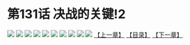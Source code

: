 # 第131话 决战的关键!2
![](https://s1.baozimh.com/scomic/sanyanxiaotianlu-samanhua/0/130-tgqp/1.jpg)
![](https://s1.baozimh.com/scomic/sanyanxiaotianlu-samanhua/0/130-tgqp/2.jpg)
![](https://s1.baozimh.com/scomic/sanyanxiaotianlu-samanhua/0/130-tgqp/3.jpg)
![](https://s1.baozimh.com/scomic/sanyanxiaotianlu-samanhua/0/130-tgqp/4.jpg)
![](https://s1.baozimh.com/scomic/sanyanxiaotianlu-samanhua/0/130-tgqp/5.jpg)
![](https://s1.baozimh.com/scomic/sanyanxiaotianlu-samanhua/0/130-tgqp/6.jpg)
![](https://s1.baozimh.com/scomic/sanyanxiaotianlu-samanhua/0/130-tgqp/7.jpg)
![](https://s1.baozimh.com/scomic/sanyanxiaotianlu-samanhua/0/130-tgqp/8.jpg)
![](https://s1.baozimh.com/scomic/sanyanxiaotianlu-samanhua/0/130-tgqp/9.jpg)
![](https://s1.baozimh.com/scomic/sanyanxiaotianlu-samanhua/0/130-tgqp/10.jpg)
[【上一章】](./130.md)
[【目录】](./README.md)
[【下一章】](./132.md)
